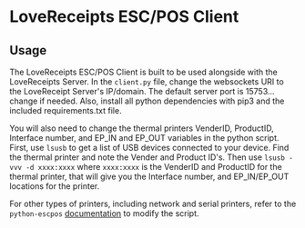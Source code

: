# LoveReceipts ESC/POS Client

## Usage
The LoveReceipts ESC/POS Client is built to be used alongside with the LoveReceipts Server. In the `client.py` file, change the websockets URI to the LoveReceipt Server's IP/domain. The default server port is 15753... change if needed. Also, install all python dependencies with pip3 and the included requirements.txt file.

You will also need to change the thermal printers VenderID, ProductID, Interface number, and EP_IN and EP_OUT variables in the python script. First, use `lsusb` to get a list of USB devices connected to your device. Find the thermal printer and note the Vender and Product ID's. Then use `lsusb -vvv -d xxxx:xxxx` where `xxxx:xxxx` is the VenderID and ProductID for the thermal printer, that will give you the Interface number, and EP_IN/EP_OUT locations for the printer.

For other types of printers, including network and serial printers, refer to the `python-escpos` [documentation](https://python-escpos.readthedocs.io/en/latest/index.html) to modify the script. 
